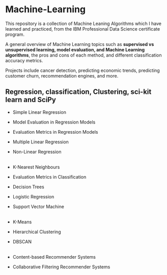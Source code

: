 # Machine-Learning

This repository is a collection of Machine Leaning Algorithms which I have learned and practiced, from the IBM Professional Data Science certificate program.
 <br>

A general overview of Machine Learning topics such as **supervised vs unsupervised learning,  model evaluation, and Machine Learning algorithms**, the pros and cons of each method, and different classification accuracy metrics.<br>

Projects include cancer detection, predicting economic trends, predicting customer churn, recommendation engines, and more.<br>

## Regression, classification, Clustering, sci-kit learn and SciPy <br>

- Simple Linear Regression <br>
- Model Evaluation in Regression Models <br>
- Evaluation Metrics in Regression Models <br> 
- Multiple Linear Regression <br>
- Non-Linear Regression <br><br>

- K-Nearest Neighbours <br>
- Evaluation Metrics in Classification <br>
- Decision Trees <br>
- Logistic Regression<br>
- Support Vector Machine <br><br>

- K-Means <br>
- Hierarchical Clustering <br>
- DBSCAN <br> <br>

- Content-based Recommender Systems <br>
- Collaborative Filtering Recommender Systems <br>
